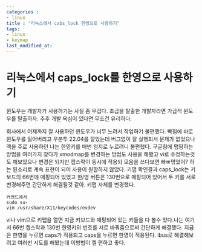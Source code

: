 ```yaml
---
categories : 
- linux
title : "리눅스에서 cabs_lock 한영으로 사용하기"
tags:
- linux
- keymap
last_modified_at:
---
```



# 리눅스에서 caps_lock를 한영으로 사용하기

윈도우는 개발자가 사용하기는 사실 좀 무겁다.
초급을 탈출한 개발자라면 가급적 윈도우를 탈출하자. 추후 개발 욕심이 있다면 무조건 유리하다.

회사에서 어제까지 잘 사용하던 윈도우가 너무 느려서 작업하기 불편했다. 빡침에 바로 윈도우를 밀어버리고 우분투 22.04를 깔았는데 버그없이 잘 실행되서 문제가 없었으나 
맥을 주로 사용하던 나는 한영키를 매번 엄지로 누르려니 불편했다.
구글링에 맵핑하는 방법을 여러가지 찾다가 xmodmap를 변경하는 방법도 사용을 해봤고 vi로 수정하는것도 해보았으나 변경은 되지만 캡스락이 동시에 적용되 모음을 쓰다보면 빠ㅃ먺었어? 하는 된소리로 계속 표현이 되어 사용이 원할하지 않았다.
키맵 확인결과 caps_lock는 키보드의 66번에 매핑되어 있었고 한/영 버튼은 130번으로 매핑되어 있어서 두 키를 서로 변경해주면 간단하게 해결될것 같아. 키맵 자체를 변경했다.

```shell
커맨드에서 
sudo su-
vim /usr/share/X11/keycodes/evdev
```

vi나 vim으로 키맵을 열면 지금 키보드와 매핑되어 있는 키들을 다 볼수 있다.나는 여기서 66번 캡스락과 130번 한영키의 번호를 서로 바꿔줌으로써 간단하게 해결했다. 
지금은 한영을 누르면 caps가 적용되고 caps을 누르면 한영이 적용된다.
ibus로 해결해보려고 여러번 시도를 해봤는데 이방법이 젤 편하고 좋다.
